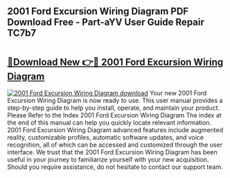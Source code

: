 ## 2001 Ford Excursion Wiring Diagram PDF Download Free - Part-aYV User Guide Repair TC7b7

# <h2><a href="http://dfpwdew.blite.top/?on=2001+Ford+Excursion+Wiring+Diagram">🔗Download New 👉🔴 2001 Ford Excursion Wiring Diagram</a></h2>

[![2001 Ford Excursion Wiring Diagram download](https://i.imgur.com/lujVjoI.png)](http://dfpwdew.blite.top/?on=2001+Ford+Excursion+Wiring+Diagram)
Your new 2001 Ford Excursion Wiring Diagram is now ready to use. This user manual provides a step-by-step guide to help you install, operate, and maintain your product. Please Refer to the Index 2001 Ford Excursion Wiring Diagram The index at the end of this manual can help you quickly locate relevant information. 2001 Ford Excursion Wiring Diagram advanced features include augmented reality, customizable profiles, automatic software updates, and voice recognition, all of which can be accessed and customized through the user interface. We trust that the 2001 Ford Excursion Wiring Diagram has been useful in your journey to familiarize yourself with your new acquisition. Should you require assistance, do not hesitate to contact our support team.
